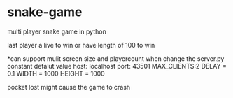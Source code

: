 # snake-game
multi player snake game in python

last player a live to win or have length of 100 to win

*can support mulit screen size and playercount
when change the server.py constant
defalut value
host: localhost
port: 43501
MAX_CLIENTS:2
DELAY = 0.1
WIDTH = 1000
HEIGHT = 1000

pocket lost might cause the game to crash
